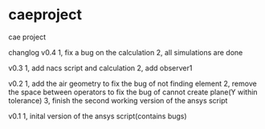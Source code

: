 caeproject
==========

cae project

changlog
v0.4
1, fix a bug on the calculation
2, all simulations are done

v0.3
1, add nacs script and calculation
2, add observer1

v0.2
1, add the air geometry to fix the bug of not finding element
2, remove the space between operators to fix the bug of cannot create plane(Y within tolerance)
3, finish the second working version of the ansys script

v0.1
1, inital version of the ansys script(contains bugs)
